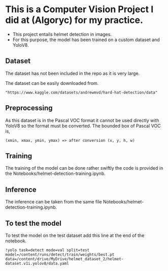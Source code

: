 # This is a Computer Vision Project I did at (Algoryc) for my practice.

- This project entails helmet detection in images.
- For this purpose, the model has been trained on a custom dataset and YoloV8.

## Dataset

The dataset has not been included in the repo as it is very large. 

The dataset can be easily downloaded from.

```
"https://www.kaggle.com/datasets/andrewmvd/hard-hat-detection/data"
```
## Preprocessing
As this dataset is in the Pascal VOC format it cannot be used directly with YoloV8 so the format must be converted.
The bounded box of Pascal VOC is, 
```
(xmin, xmax, ymin, ymax) => after conversion (x, y, h, w)
```
## Training
The training of the model can be done rather swiftly the code is provided in the Notebooks/helmet-detection-training.ipynb.

## Inference
The inference can be taken from the same file Notebooks/helmet-detection-training.ipynb.

## To test the model
To test the model on the test dataset add this line at the end of the notebook.
```
!yolo task=detect mode=val split=test model=/content/runs/detect/train/weights/best.pt data=/content/drive/MyDrive/helmet_dataset_2/helmet-dataset.v1i.yolov8/data.yaml
```
